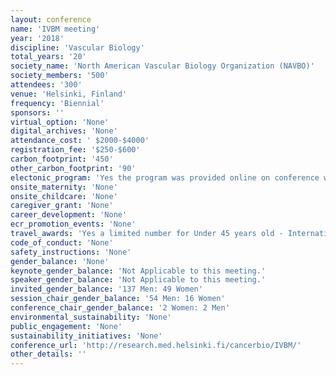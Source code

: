 ```yaml
---
layout: conference 
name: 'IVBM meeting'
year: '2018'
discipline: 'Vascular Biology'
total_years: '20'
society_name: 'North American Vascular Biology Organization (NAVBO)'
society_members: '500'
attendees: '300'
venue: 'Helsinki, Finland'
frequency: 'Biennial'
sponsors: ''
virtual_option: 'None'
digital_archives: 'None'
attendance_cost: ' $2000-$4000'
registration_fee: '$250-$600'
carbon_footprint: '450'
other_carbon_footprint: '90'
electonic_program: 'Yes the program was provided online on conference website.'
onsite_maternity: 'None'
onsite_childcare: 'None'
caregiver_grant: 'None'
career_development: 'None'
ecr_promotion_events: 'None'
travel_awards: 'Yes a limited number for Under 45 years old - International participants - Presenting author who are from (China / Japan, Southeast / Middle Asia, The Americas / Europe / Oceania / Africa)'
code_of_conduct: 'None'
safety_instructions: 'None'
gender_balance: 'None'
keynote_gender_balance: 'Not Applicable to this meeting.'
speaker_gender_balance: 'Not Applicable to this meeting.'
invited_gender_balance: '137 Men: 49 Women'
session_chair_gender_balance: '54 Men: 16 Women'
conference_chair_gender_balance: '2 Women: 2 Men'
environmental_sustainability: 'None'
public_engagement: 'None'
sustainability_initiatives: 'None'
conference_url: 'http://research.med.helsinki.fi/cancerbio/IVBM/'
other_details: ''
---
```

